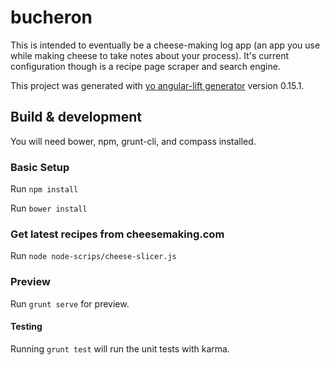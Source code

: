 # bucheron

This is intended to eventually be a cheese-making log app (an app you use while making cheese to take notes about your process). It's current configuration though is a recipe page scraper and search engine.

This project was generated with [yo angular-lift generator](https://github.com/jvoytek/generator-angular-lift)
version 0.15.1.

## Build & development

You will need bower, npm, grunt-cli, and compass installed.

### Basic Setup

Run `npm install`

Run `bower install`

### Get latest recipes from cheesemaking.com

Run `node node-scrips/cheese-slicer.js`

### Preview

Run `grunt serve` for preview.

#### Testing

Running `grunt test` will run the unit tests with karma.
